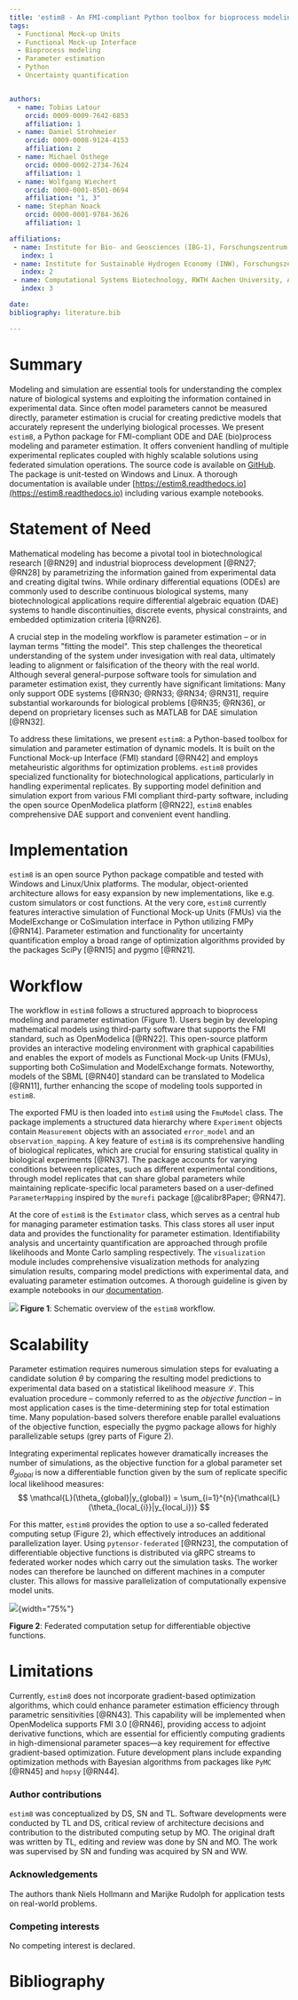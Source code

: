 ```yaml
---
title: 'estim8 - An FMI-compliant Python toolbox for bioprocess modeling and parameter estimation'
tags:
  - Functional Mock-up Units
  - Functional Mock-up Interface
  - Bioprocess modeling
  - Parameter estimation
  - Python
  - Uncertainty quantification


authors:
  - name: Tobias Latour
    orcid: 0009-0009-7642-6853
    affiliation: 1
  - name: Daniel Strohmeier
    orcid: 0009-0008-9124-4153
    affiliation: 2
  - name: Michael Osthege
    orcid: 0000-0002-2734-7624
    affiliation: 1
  - name: Wolfgang Wiechert
    orcid: 0000-0001-8501-0694
    affiliation: "1, 3"
  - name: Stephan Noack
    orcid: 0000-0001-9784-3626
    affiliation: 1

affiliations:
 - name: Institute for Bio- and Geosciences (IBG-1), Forschungszentrum Jülich GmbH, Jülich, Germany
   index: 1
 - name: Institute for Sustainable Hydrogen Economy (INW), Forschungszentrum Jülich GmbH, Jülich, Germany
   index: 2
 - name: Computational Systems Biotechnology, RWTH Aachen University, Aachen, Germany
   index: 3

date:
bibliography: literature.bib

---
```


# Summary
Modeling and simulation are essential tools for understanding the complex nature of biological systems and exploiting the information contained in experimental data. Since often model parameters cannot be measured directly, parameter estimation is crucial for creating predictive models that accurately represent the underlying biological processes. We present $\texttt{estim8}$, a Python package for FMI-compliant ODE and DAE (bio)process modeling and parameter estimation. It offers convenient handling of multiple experimental replicates coupled with highly scalable solutions using federated simulation operations. The source code is available on [GitHub](https://github.com/JuBiotech/estim8). The package is unit-tested on Windows and Linux. A thorough documentation is available under [https://estim8.readthedocs.io](https://estim8.readthedocs.io) including various example notebooks.

# Statement of Need
Mathematical modeling has become a pivotal tool in biotechnological research [@RN29] and industrial bioprocess development [@RN27; @RN28] by parametrizing the information gained from experimental data and creating digital twins. While ordinary differential equations (ODEs) are commonly used to describe continuous biological systems, many biotechnological applications require differential algebraic equation (DAE) systems to handle discontinuities, discrete events, physical constraints, and embedded optimization criteria [@RN26].

A crucial step in the modeling workflow is parameter estimation – or in layman terms "fitting the model". This step challenges the theoretical understanding of the system under invesigation with real data, ultimately leading to alignment or falsification of the theory with the real world. Although several general-purpose software tools for simulation and parameter estimation exist, they currently have significant limitations: Many only support ODE systems [@RN30; @RN33; @RN34; @RN31], require substantial workarounds for biological problems [@RN35; @RN36], or depend on proprietary licenses such as MATLAB for DAE simulation [@RN32].

To address these limitations, we present $\texttt{estim8}$: a Python-based toolbox for simulation and parameter estimation of dynamic models. It is built on the Functional Mock-up Interface (FMI) standard [@RN42] and employs metaheuristic algorithms for optimization problems. $\texttt{estim8}$ provides specialized functionality for biotechnological applications, particularly in handling experimental replicates. By supporting model definition and simulation export from various FMI compliant third-party software, including the open source OpenModelica platform [@RN22], $\texttt{estim8}$ enables comprehensive DAE support and convenient event handling.



# Implementation
$\texttt{estim8}$ is an open source Python package compatible and tested with Windows and Linux/Unix platforms. The modular, object-oriented architecture allows for easy expansion by new implementations, like e.g. custom simulators or cost functions. At the very core, $\texttt{estim8}$ currently features interactive simulation of Functional Mock-up Units (FMUs) via the ModelExchange or CoSimulation interface in Python utilizing FMPy [@RN14]. Parameter estimation and functionality for uncertainty quantification employ a broad range of optimization algorithms provided by the packages SciPy [@RN15] and pygmo [@RN21].

# Workflow
The workflow in $\texttt{estim8}$ follows a structured approach to bioprocess modeling and parameter estimation (Figure 1). Users begin by developing mathematical models using third-party software that supports the FMI standard, such as OpenModelica [@RN22]. This open-source platform provides an interactive modeling environment with graphical capabilities and enables the export of models as Functional Mock-up Units (FMUs), supporting both CoSimulation and ModelExchange formats. Noteworthy, models of the SBML [@RN40] standard can be translated to Modelica [@RN11], further enhancing the scope of modeling tools supported in $\texttt{estim8}$.

The exported FMU is then loaded into $\texttt{estim8}$ using the $\texttt{FmuModel}$ class. The package implements a structured data hierarchy where $\texttt{Experiment}$ objects contain $\texttt{Measurement}$ objects with an associated $\texttt{error\_model}$ and an $\texttt{observation\_mapping}$. A key feature of $\texttt{estim8}$ is its comprehensive handling of biological replicates, which are crucial for ensuring statistical quality in biological experiments [@RN37]. The package accounts for varying conditions between replicates, such as different experimental conditions, through model replicates that can share global parameters while maintaining replicate-specific local parameters based on a user-defined $\texttt{ParameterMapping}$ inspired by the $\texttt{murefi}$ package [@calibr8Paper; @RN47].

At the core of $\texttt{estim8}$ is the $\texttt{Estimator}$ class, which serves as a central hub for managing parameter estimation tasks. This class
stores all user input data and provides the functionality for parameter estimation. Identifiability analysis and uncertainty quantification are approached through profile likelihoods and Monte Carlo sampling respectively. The `visualization` module includes comprehensive visualization methods for analyzing simulation results, comparing model predictions with experimental data, and evaluating parameter estimation outcomes. A thorough guideline is given by example notebooks in our [documentation](https://estim8.readthedocs.io/en/latest/).

![](estim8_workflow.png)
__Figure 1__: Schematic overview of the $\texttt{estim8}$ workflow.


# Scalability

Parameter estimation requires numerous simulation steps for evaluating a candidate solution $\theta$ by comparing the resulting model predictions to experimental data based on a statistical likelihood measure $\mathcal{L}$. This evaluation procedure – commonly referred to as the _objective function_ – in most application cases is the time-determining step for total estimation time.
Many population-based solvers therefore enable parallel evaluations of the objective function, especially the pygmo package allows for highly parallelizable setups (grey parts of Figure 2).

Integrating experimental replicates however dramatically increases the number of simulations, as the objective function for a global parameter set $\theta_{global}$ is now a differentiable function given by the sum of replicate specific local likelihood measures:
$$
\mathcal{L}(\theta_{global}|y_{global}) = \sum_{i=1}^{n}{\mathcal{L}(\theta_{local_{i}}|y_{local_i})}
$$

For this matter, $\texttt{estim8}$ provides the option to use a so-called federated computing setup (Figure 2), which effectively introduces an additional parallelization layer. Using $\texttt{pytensor-federated}$ [@RN23], the computation of differentiable objective functions is distributed via gRPC streams to federated worker nodes which carry out the simulation tasks. The worker nodes can therefore be launched on different machines in a computer cluster. This allows for massive parallelization of computationally expensive model units.


![](federated_workers.png){width="75%"}


__Figure 2__: Federated computation setup for differentiable objective functions.

# Limitations
Currently, $\texttt{estim8}$ does not incorporate gradient-based optimization algorithms, which could enhance parameter estimation efficiency through parametric sensitivities [@RN43]. This capability will be implemented when OpenModelica supports FMI 3.0 [@RN46], providing access to adjoint derivative functions, which are essential for efficiently computing gradients in high-dimensional parameter spaces—a key requirement for effective gradient-based optimization. Future development plans include expanding optimization methods with Bayesian algorithms from packages like $\texttt{PyMC}$ [@RN45] and $\texttt{hopsy}$ [@RN44].

### Author contributions
$\texttt{estim8}$ was conceptualized by DS, SN and TL.
Software developments were conducted by TL and DS, critical review of architecture decisions and contribution to the distributed computing setup by MO.
The original draft was written by TL, editing and review was done by SN and MO.
The work was supervised by SN and funding was acquired by SN and WW.

### Acknowledgements
The authors thank Niels Hollmann and Marijke Rudolph for application tests on real-world problems.

### Competing interests
No competing interest is declared.



# Bibliography
